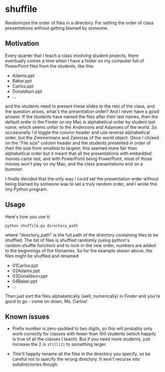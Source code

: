 # shuffile

Randomizes the order of files in a directory.  For setting the order of class presentations without getting blamed by someone.

Motivation
----------

Every quarter that I teach a class involving student projects, there eventually comes a time when I have a folder on my computer full of PowerPoint files from the students, like this:

  * Adams.ppt
  * Baker.ppt
  * Carlos.ppt
  * Donaldson.ppt
  * ...

and the students need to present these slides to the rest of the class, and the question arises, what's the presentation order?  And I never have a good answer.  If the students have named the files after their last names, then the default order in the Finder on my Mac is alphabetical order by student last name, which seems unfair to the Andersons and Adamses of the world.  So occasionally I'd toggle the column header and use reverse alphabetical order, but the Zimmermans and Zamoras of the world object.  Once I clicked on the "File size" column header and the students presented in order of their file size from smallest to largest; this seemed more fair than alphabetical order but it meant that all the presentations with embedded movies came last, and with PowerPoint being PowerPoint, most of those movies won't play on my Mac, and the class presentations end on a bummer.

I finally decided that the only way I could set the presentation order without being blamed by someone was to set a truly random order, and I wrote this tiny Python program.

Usage
-----

Here's how you use it:

   `python shuffile.py directory_path`

where "directory_path" is the full path of the directory containing files to be shuffled.  The list of files is shuffled randomly (using python's random.shuffle function) and to lock-in the new order, numbers are added to the beginnings of the filenames.  So for the example shown above, the files might be shuffled and renamed

* 01Carlos.ppt
* 02Adams.ppt
* 03Donaldson.ppt
* 04Baker.ppt
* ...

Then just sort the files alphabetically (well, numerically) in Finder and you're good to go - come on down, Ms. Carlos!

Known issues
------------

* Prefix number is zero-padded to two digits, so this will probably only work correctly for classes with fewer than 100 students (which happily is true of all the classes I teach).  But if you need more students, just increase the 2 in `zfill(2)` to something larger.

* This'll happily rename all the files in the directory you specify, so be careful not to specify the wrong directory.  It won't recurse into subdirectories though.

